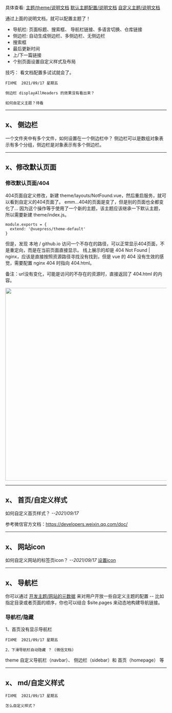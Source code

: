 具体查看: 
[主题/theme/说明文档](https://vuepress.vuejs.org/zh/theme/)
[默认主题配置/说明文档](https://vuepress.vuejs.org/zh/theme/default-theme-config.html)
[自定义主题/说明文档](https://vuepress.vuejs.org/zh/theme/)

通过上面的说明文档，就可以配置主题了！
- 导航栏: 页面标题、搜索框、 导航栏链接、多语言切换、仓库链接
- 侧边栏: 自动生成侧边栏、多侧边栏、无侧边栏
- 搜索框
- 最后更新时间
- 上/下一篇链接
- 个别页面设置自定义样式及布局

技巧： 看文档配置多试试就会了。



```?
FIXME  2021/09/17 星期五

侧边栏 displayAllHeaders 的效果没有看出来？

如何自定义主题？待看
```










---
## x、 侧边栏

一个文件夹中有多个文件，如何设置在一个侧边栏中？
侧边栏可以是数组对象表示有多个分组，侧边栏是对象表示有多个侧边栏。





---
## x、修改默认页面

### 修改默认页面/404
404页面自定义修改，新建 theme/layouts/NotFound.vue，然后重启服务，就可以看到自定义的404页面了。
emm...404的页面是变了，但是别的页面也全都变化了...
因为这个操作等于使用了一个新的主题，该主题应该继承一下默认主题，所以需要新建 theme/index.js。
``` JS
module.exports = {
  extend: '@vuepress/theme-default'
}
```
但是，发现 本地 / github.io 访问一个不存在的路径，可以正常显示404页面，不是重定向，而是在当前页面直接显示。
线上展示的却是 404 Not Found | nginx，应该是直接按照资源路径寻找没有找到，但是 vue 的 404 没有生效的感觉，需要配置 nginx 404 时指向 404.html。

备注：url没有变化，可能是访问的不存在的资源时，直接返回了 404.html 的内容。

<img src="https://p3-juejin.byteimg.com/tos-cn-i-k3u1fbpfcp/c2685eb9611a4f5e87a2647bcd771efd~tplv-k3u1fbpfcp-zoom-1.image" style="display:block;width: 600px;" />











---
## x、 首页/自定义样式
如何自定义首页样式？ *--2021/09/17* 

参考微信官方文档：https://developers.weixin.qq.com/doc/









---
## x、 网站icon
如何自定义网站的标签页icon？ *--2021/09/17* 
[设置icon](https://vuepress.vuejs.org/zh/config/#head)










---
## x、 导航栏

你可以通过 [开发主题/网站的元数据](https://vuepress.vuejs.org/zh/theme/writing-a-theme.html#%E7%BD%91%E7%AB%99%E5%92%8C%E9%A1%B5%E9%9D%A2%E7%9A%84%E5%85%83%E6%95%B0%E6%8D%AE) 来对用户开放一些自定义主题的配置 -- 比如指定目录或者页面的顺序，你也可以结合 $site.pages 来动态地构建导航链接。



### 导航栏/隐藏

1、首页没有显示导航栏

```?
FIXME  2021/09/17 星期五

2、下滑导航栏自动隐藏 ？ (微信文档)
```
theme
自定义导航栏（navbar）、 侧边栏（sidebar）和 首页（homepage） 等













---
## x、 md/自定义样式
```?
FIXME  2021/09/17 星期五

怎么自定义样式？
```